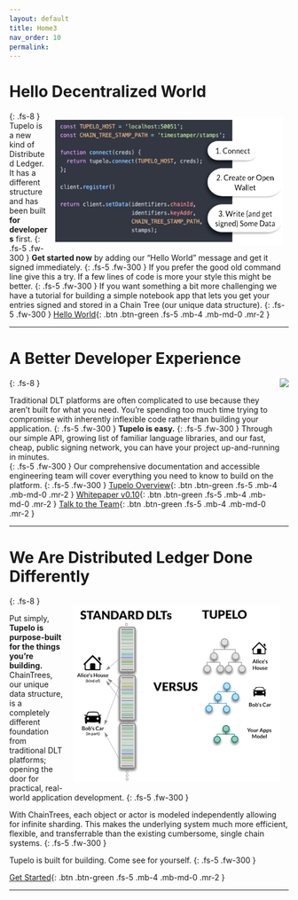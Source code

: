 ```yaml
---
layout: default
title: Home3
nav_order: 10
permalink:
---
```


# Hello Decentralized World
{: .fs-8 }
<img style="float: right; width:415px;height:231px; padding: 10px;" src="assets/images/code_sample.png">
Tupelo is a new kind of Distributed Ledger.
It has a different structure and has been built **for developers** first.
{: .fs-5 .fw-300 }
**Get started now** by adding our “Hello World” message and get it signed
immediately.
{: .fs-5 .fw-300 }
If you prefer the good old command line give this a try.
If a few lines of code is more your style this might be better.
{: .fs-5 .fw-300 }
If you want something a bit more challenging we have a tutorial for building
a simple notebook app that lets you get your entries signed and
stored in a Chain Tree (our unique data structure).
{: .fs-5 .fw-300 }
[Hello World](/tutorials/hello_world){: .btn .btn-green .fs-5 .mb-4 .mb-md-0 .mr-2 }

***

# A Better Developer Experience
{: .fs-8 }
<img style="float: right; width:375;height:235px;" src="https://quorumcontrol.github.io/tupelo-docs/assets/images/litepaper-illustration4.png">

Traditional DLT platforms are often complicated to use because they aren’t built
for what you need. You’re spending too much time trying to compromise with
inherently inflexible code rather than building your application.
{: .fs-5 .fw-300 }
**Tupelo is easy.**
{: .fs-5 .fw-300 }
Through our simple API, growing list of familiar language libraries, and our
fast, cheap, public signing network, you can have your project up-and-running
in minutes.  
{: .fs-5 .fw-300 }
Our comprehensive documentation and accessible engineering team will cover
everything you need to know to build on the platform.
{: .fs-5 .fw-300 }
[Tupelo Overview](docs/litepaper){: .btn .btn-green .fs-5 .mb-4 .mb-md-0 .mr-2 }
[Whitepaper v0.10](docs/whitepaper){: .btn .btn-green .fs-5 .mb-4 .mb-md-0 .mr-2 }
[Talk to the Team](https://t.me/joinchat/IhpojEWjbW9Y7_H81Y7rAA){: .btn .btn-green .fs-5 .mb-4 .mb-md-0 .mr-2 }

***

# We Are Distributed Ledger Done Differently
{: .fs-8 }
<img style="float: right; width:375px;height:320px; padding: 15px;" src="assets/images/howistupelodifferent.png">

Put simply, **Tupelo is purpose-built for the things you’re building.**
ChainTrees, our unique data structure, is a completely different foundation
from traditional DLT platforms; opening the door for practical, real-world
application development.
{: .fs-5 .fw-300 }

With ChainTrees, each object or actor is modeled independently allowing for
infinite sharding. This makes the underlying system much more efficient,
flexible, and transferrable than the existing cumbersome, single chain systems.
{: .fs-5 .fw-300 }

Tupelo is built for building. Come see for yourself.
{: .fs-5 .fw-300 }

[Get Started](/tutorials/hello_world){: .btn .btn-green .fs-5 .mb-4 .mb-md-0 .mr-2 }

***
